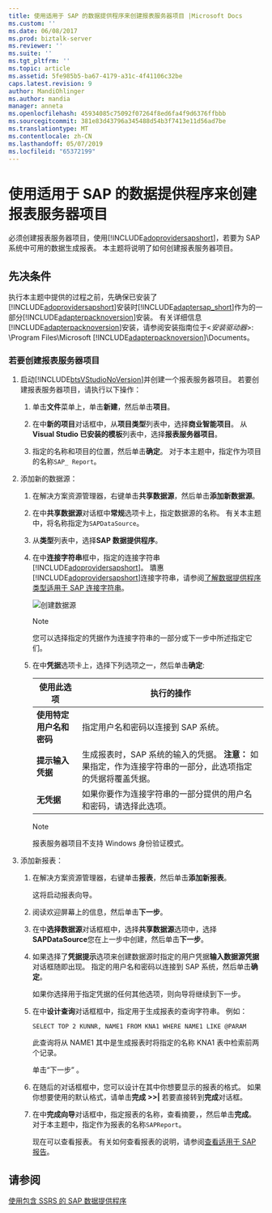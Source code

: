 ```yaml
---
title: 使用适用于 SAP 的数据提供程序来创建报表服务器项目 |Microsoft Docs
ms.custom: ''
ms.date: 06/08/2017
ms.prod: biztalk-server
ms.reviewer: ''
ms.suite: ''
ms.tgt_pltfrm: ''
ms.topic: article
ms.assetid: 5fe985b5-ba67-4179-a31c-4f41106c32be
caps.latest.revision: 9
author: MandiOhlinger
ms.author: mandia
manager: anneta
ms.openlocfilehash: 45934085c75092f07264f8ed6fa4f9d6376ffbbb
ms.sourcegitcommit: 381e83d43796a345488d54b3f7413e11d56ad7be
ms.translationtype: MT
ms.contentlocale: zh-CN
ms.lasthandoff: 05/07/2019
ms.locfileid: "65372199"
---
```

# <a name="use-the-data-provider-for-sap-to-create-a-report-server-project"></a>使用适用于 SAP 的数据提供程序来创建报表服务器项目
必须创建报表服务器项目，使用[!INCLUDE[adoprovidersapshort](../../includes/adoprovidersapshort-md.md)]，若要为 SAP 系统中可用的数据生成报表。 本主题将说明了如何创建报表服务器项目。  
  
## <a name="prerequisites"></a>先决条件  
 执行本主题中提供的过程之前，先确保已安装了[!INCLUDE[adoprovidersapshort](../../includes/adoprovidersapshort-md.md)]安装时[!INCLUDE[adaptersap_short](../../includes/adaptersap-short-md.md)]作为的一部分[!INCLUDE[adapterpacknoversion](../../includes/adapterpacknoversion-md.md)]安装。 有关详细信息[!INCLUDE[adapterpacknoversion](../../includes/adapterpacknoversion-md.md)]安装，请参阅安装指南位于\<*安装驱动器*\>: \Program Files\Microsoft [!INCLUDE[adapterpacknoversion](../../includes/adapterpacknoversion-md.md)]\Documents。  
  
### <a name="to-create-a-report-server-project"></a>若要创建报表服务器项目  
  
1. 启动[!INCLUDE[btsVStudioNoVersion](../../includes/btsvstudionoversion-md.md)]并创建一个报表服务器项目。 若要创建报表服务器项目，请执行以下操作：  
  
   1.  单击**文件**菜单上，单击**新建**，然后单击**项目**。  
  
   2.  在中**新的项目**对话框中，从**项目类型**列表中，选择**商业智能项目**。 从**Visual Studio 已安装的模板**列表中，选择**报表服务器项目**。  
  
   3.  指定的名称和项目的位置，然后单击**确定**。 对于本主题中，指定作为项目的名称`SAP_ Report`。  
  
2. 添加新的数据源：  
  
   1. 在解决方案资源管理器，右键单击**共享数据源**，然后单击**添加新数据源**。  
  
   2. 在中**共享数据源**对话框中**常规**选项卡上，指定数据源的名称。 有关本主题中，将名称指定为`SAPDataSource`。  
  
   3. 从**类型**列表中，选择**SAP 数据提供程序**。  
  
   4. 在中**连接字符串**框中，指定的连接字符串[!INCLUDE[adoprovidersapshort](../../includes/adoprovidersapshort-md.md)]。 璝惠[!INCLUDE[adoprovidersapshort](../../includes/adoprovidersapshort-md.md)]连接字符串，请参阅[了解数据提供程序类型适用于 SAP 连接字符串](../../adapters-and-accelerators/adapter-sap/read-about-data-provider-types-for-the-sap-connection-string.md)。  
  
       ![创建数据源](../../adapters-and-accelerators/adapter-sap/media/8494c1a5-5e68-4178-a005-a6ea56d97ad7.gif "8494c1a5-5e68-4178-a005-a6ea56d97ad7")  
  
      > [!NOTE]
      >  您可以选择指定的凭据作为连接字符串的一部分或下一步中所述指定它们。  
  
   5. 在中**凭据**选项卡上，选择下列选项之一，然后单击**确定**:  
  
      |使用此选项|执行的操作|  
      |--------------|----------------|  
      |**使用特定用户名和密码**|指定用户名和密码以连接到 SAP 系统。|  
      |**提示输入凭据**|生成报表时，SAP 系统的输入的凭据。 **注意：** 如果指定，作为连接字符串的一部分，此选项指定的凭据将覆盖凭据。|  
      |**无凭据**|如果你要作为连接字符串的一部分提供的用户名和密码，请选择此选项。|  
  
      > [!NOTE]
      >  报表服务器项目不支持 Windows 身份验证模式。  
  
3. 添加新报表：  
  
   1. 在解决方案资源管理器，右键单击**报表**，然后单击**添加新报表**。  
  
       这将启动报表向导。  
  
   2. 阅读欢迎屏幕上的信息，然后单击**下一步**。  
  
   3. 在中**选择数据源**对话框框中，选择**共享数据源**选项中，选择**SAPDataSource**您在上一步中创建，然后单击**下一步**。  
  
   4. 如果选择了**凭据提示**选项来创建数据源时指定的用户凭据**输入数据源凭据**对话框随即出现。 指定的用户名和密码以连接到 SAP 系统，然后单击**确定**。  
  
       如果你选择用于指定凭据的任何其他选项，则向导将继续到下一步。  
  
   5. 在中**设计查询**对话框框中，指定用于生成报表的查询字符串。 例如：  
  
      ```  
      SELECT TOP 2 KUNNR, NAME1 FROM KNA1 WHERE NAME1 LIKE @PARAM  
      ```  
  
       此查询将从 NAME1 其中是生成报表时将指定的名称 KNA1 表中检索前两个记录。  
  
       单击“下一步” 。  
  
   6. 在随后的对话框框中，您可以设计在其中你想要显示的报表的格式。 如果你想要使用的默认格式，请单击**完成 >>&#124;** 若要直接转到**完成**对话框。  
  
   7. 在中**完成向导**对话框中，指定报表的名称，查看摘要，，然后单击**完成**。 对于本主题中，指定作为报表的名称`SAPReport`。  
  
      现在可以查看报表。 有关如何查看报表的说明，请参阅[查看适用于 SAP 报告](../../adapters-and-accelerators/adapter-sap/view-the-reports-for-sap.md)。  
  
## <a name="see-also"></a>请参阅  
 [使用包含 SSRS 的 SAP 数据提供程序](../../adapters-and-accelerators/adapter-sap/use-the-data-provider-for-sap-with-ssrs.md)
